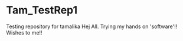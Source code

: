 # Tam_TestRep1
Testing repository for tamalika
Hej All. Trying my hands on 'software'!! Wishes to me!!
